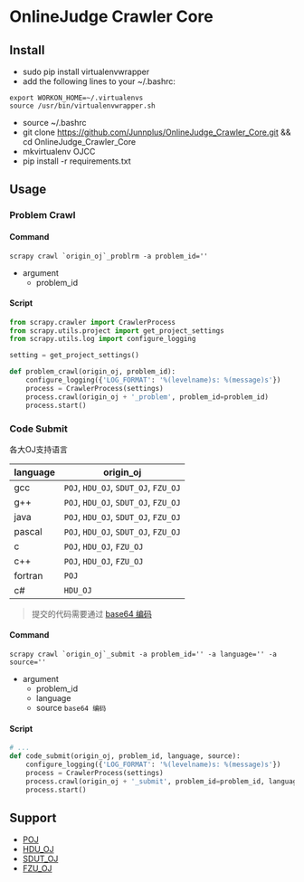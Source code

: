 # OnlineJudge Crawler Core


## Install

- sudo pip install virtualenvwrapper
- add the following lines to your ~/.bashrc:

```
export WORKON_HOME=~/.virtualenvs
source /usr/bin/virtualenvwrapper.sh
```
- source ~/.bashrc
- git clone https://github.com/Junnplus/OnlineJudge_Crawler_Core.git && cd OnlineJudge_Crawler_Core
- mkvirtualenv OJCC
- pip install -r requirements.txt

## Usage

### Problem Crawl
#### Command
```shell
scrapy crawl `origin_oj`_problrm -a problem_id=''
```
+ argument
    - problem_id

#### Script
```python
from scrapy.crawler import CrawlerProcess
from scrapy.utils.project import get_project_settings
from scrapy.utils.log import configure_logging

setting = get_project_settings()

def problem_crawl(origin_oj, problem_id):
    configure_logging({'LOG_FORMAT': '%(levelname)s: %(message)s'})
    process = CrawlerProcess(settings)
    process.crawl(origin_oj + '_problem', problem_id=problem_id)
    process.start()
```

### Code Submit

各大OJ支持语言

language | origin_oj
-------- | ---------
gcc      | `POJ`, `HDU_OJ`, `SDUT_OJ`, `FZU_OJ`
g++      | `POJ`, `HDU_OJ`, `SDUT_OJ`, `FZU_OJ`
java     | `POJ`, `HDU_OJ`, `SDUT_OJ`, `FZU_OJ`
pascal   | `POJ`, `HDU_OJ`, `SDUT_OJ`, `FZU_OJ`
c        | `POJ`, `HDU_OJ`, `FZU_OJ`
c++      | `POJ`, `HDU_OJ`, `FZU_OJ`
fortran  | `POJ`
c#       | `HDU_OJ`

> 提交的代码需要通过 [base64 编码](http://tool.chinaz.com/Tools/Base64.aspx)

#### Command
```shell
scrapy crawl `origin_oj`_submit -a problem_id='' -a language='' -a source=''
```
+ argument
    - problem_id
    - language
    - source `base64 编码`

#### Script
```python
# ...
def code_submit(origin_oj, problem_id, language, source):
    configure_logging({'LOG_FORMAT': '%(levelname)s: %(message)s'})
    process = CrawlerProcess(settings)
    process.crawl(origin_oj + '_submit', problem_id=problem_id, language=language, source=source)
    process.start()
```


## Support

- [POJ](http://poj.org)
- [HDU_OJ](http://acm.hdu.edu.cn)
- [SDUT_OJ](http://acm.sdut.edu.cn)
- [FZU_OJ](http://acm.fzu.edu.cn)
